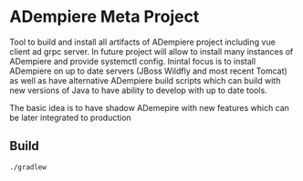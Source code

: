 # ADempiere Meta Project
Tool to build and install all artifacts of ADempiere project including vue client ad grpc server. 
In future project will allow to install many instances of ADempiere and provide systemctl config.
Inintal focus is to install ADempiere on up to date servers (JBoss Wildfly and most recent Tomcat)
as well as have alternative ADempiere build scripts which can build with new versions of Java
to have ability to develop with up to date tools.

The basic idea is to have shadow ADemepire with new features which can be later integrated to
production

## Build
``` bash
./gradlew
```
